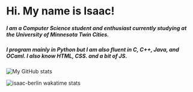 # Hi. My name is Isaac! 

##### I am a Computer Science student and enthusiast currently studying at the University of Minnesota Twin Cities.
##### I program mainly in Python but I am also fluent in C, C++, Java, and OCaml. I also know HTML, CSS. and a bit of JS.

![My GitHub stats](https://github-readme-stats.vercel.app/api?username=isaac-berlin&show_icons=true&theme=dracula)

![isaac-berlin wakatime stats](https://github-readme-stats.vercel.app/api/wakatime?username=IsaacBerlin&theme=dracula&layout=compact)
